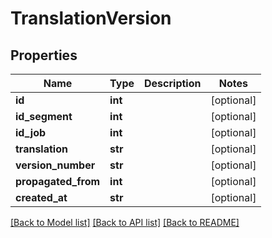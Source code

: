 # TranslationVersion

## Properties
Name | Type | Description | Notes
------------ | ------------- | ------------- | -------------
**id** | **int** |  | [optional] 
**id_segment** | **int** |  | [optional] 
**id_job** | **int** |  | [optional] 
**translation** | **str** |  | [optional] 
**version_number** | **str** |  | [optional] 
**propagated_from** | **int** |  | [optional] 
**created_at** | **str** |  | [optional] 

[[Back to Model list]](../README.md#documentation-for-models) [[Back to API list]](../README.md#documentation-for-api-endpoints) [[Back to README]](../README.md)

